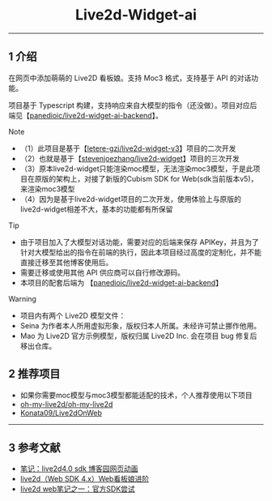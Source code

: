 # <center>Live2d-Widget-ai 

---

## 1 介绍

在网页中添加萌萌的 Live2D 看板娘。支持 Moc3 格式，支持基于 API 的对话功能。

项目基于 Typescript 构建，支持响应来自大模型的指令（还没做）。项目对应后端见【[panedioic/live2d-widget-ai-backend](https://github.com/panedioic/live2d-widget-ai-backend)】。

> [!NOTE]
> + （1）此项目是基于【[letere-gzj/live2d-widget-v3](https://github.com/letere-gzj/live2d-widget-v3)】项目的二次开发
> + （2）也就是基于【[stevenjoezhang/live2d-widget](https://github.com/stevenjoezhang/live2d-widget)】项目的三次开发
> + （3）原本live2d-widget只能渲染moc模型，无法渲染moc3模型，于是此项目在原版的架构上，对接了新版的Cubism SDK for Web(sdk当前版本v5)，来渲染moc3模型
> + （4）因为是基于live2d-widget项目的二次开发，使用体验上与原版的live2d-widget相差不大，基本的功能都有所保留

> [!TIP]
>  + 由于项目加入了大模型对话功能，需要对应的后端来保存 APIKey，并且为了针对大模型给出的指令在前端的执行，因此本项目经过高度的定制化，并不能直接迁移至其他博客使用后。
>  + 需要迁移或使用其他 API 供应商可以自行修改源码。
>  + 本项目的配套后端为 【[panedioic/live2d-widget-ai-backend](https://github.com/panedioic/live2d-widget-ai-backend)】

> [!WARNING]
>  + 项目内有两个 Live2D 模型文件：
>  + Seina 为作者本人所用虚拟形象，版权归本人所属。未经许可禁止挪作他用。
>  + Mao 为 Live2D 官方示例模型，版权归属 Live2D Inc. 会在项目 bug 修复后移出仓库。


## 2 推荐项目
+ 如果你需要moc模型与moc3模型都能适配的技术，个人推荐使用以下项目
+ [oh-my-live2d/oh-my-live2d](https://github.com/oh-my-live2d/oh-my-live2d)
+ [Konata09/Live2dOnWeb](https://github.com/Konata09/Live2dOnWeb)

---

## 3 参考文献
+ [笔记：live2d4.0 sdk 博客园网页动画](https://blog.csdn.net/weixin_44128558/article/details/104792345)
+ [live2d（Web SDK 4.x）Web看板娘进阶](https://blog.csdn.net/qq_37735413/article/details/119413744)
+ [live2d web笔记之一：官方SDK尝试](https://blog.csdn.net/weixin_42578046/article/details/123509508)
